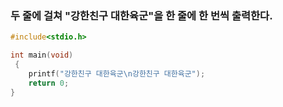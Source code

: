 ### 두 줄에 걸쳐 "강한친구 대한육군"을 한 줄에 한 번씩 출력한다.

```C
#include<stdio.h>

int main(void)
 {
    printf("강한친구 대한육군\n강한친구 대한육군");
    return 0;
}
```